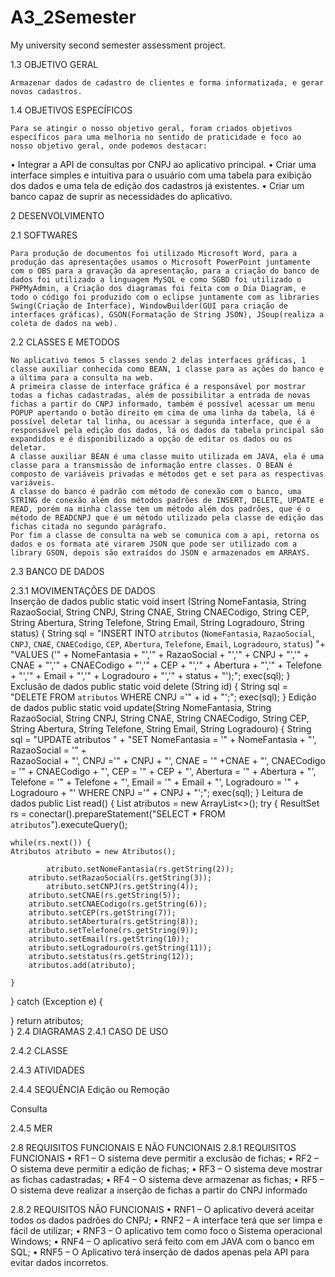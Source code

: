 # A3_2Semester
My university second semester assessment project.

1.3 OBJETIVO GERAL
	
	Armazenar dados de cadastro de clientes e forma informatizada, e gerar novos cadastros.

1.4 OBJETIVOS ESPECÍFICOS

	Para se atingir o nosso objetivo geral, foram criados objetivos específicos para uma melhoria no sentido de praticidade e foco ao nosso objetivo geral, onde podemos destacar:
•	Integrar a API de consultas por CNPJ ao aplicativo principal.
•	Criar uma interface simples e intuitiva para o usuário com uma tabela para exibição dos dados e uma tela de edição dos cadastros já existentes.
•	Criar um banco capaz de suprir as necessidades do aplicativo.	

2 DESENVOLVIMENTO

2.1 SOFTWARES

	Para produção de documentos foi utilizado Microsoft Word, para a produção das apresentações usamos o Microsoft PowerPoint juntamente com o OBS para a gravação da apresentação, para a criação do banco de dados foi utilizado a linguagem MySQL e como SGBD foi utilizado o PHPMyAdmin, a Criação dos diagramas foi feita com o Dia Diagram, e todo o código foi produzido com o eclipse juntamente com as libraries Swing(Criação de Interface), WindowBuilder(GUI para criação de interfaces gráficas), GSON(Formatação de String JSON), JSoup(realiza a coleta de dados na web).

2.2 CLASSES E METODOS

	No aplicativo temos 5 classes sendo 2 delas interfaces gráficas, 1 classe auxiliar conhecida como BEAN, 1 classe para as ações do banco e a última para a consulta na web.
	A primeira classe de interface gráfica é a responsável por mostrar todas a fichas cadastradas, além de possibilitar a entrada de novas fichas a partir do CNPJ informado, também é possível acessar um menu POPUP apertando o botão direito em cima de uma linha da tabela, lá é possível deletar tal linha, ou acessar a segunda interface, que é a responsável pela edição dos dados, lá os dados da tabela principal são expandidos e é disponibilizado a opção de editar os dados ou os deletar.
	A classe auxiliar BEAN é uma classe muito utilizada em JAVA, ela é uma classe para a transmissão de informação entre classes. O BEAN é composto de variáveis privadas e métodos get e set para as respectivas variáveis.
	A classe do banco é padrão com método de conexão com o banco, uma STRING de conexão além dos métodos padrões de INSERT, DELETE, UPDATE e READ, porém na minha classe tem um método além dos padrões, que é o método de READCNPJ que é um método utilizado pela classe de edição das fichas citada no segundo parágrafo.
	Por fim a classe de consulta na web se comunica com a api, retorna os dados e os formata até virarem JSON que pode ser utilizado com a library GSON, depois são extraídos do JSON e armazenados em ARRAYS.
2.3 BANCO DE DADOS
	 
2.3.1 MOVIMENTAÇÕES DE DADOS	
	Inserção de dados
public static void insert (String NomeFantasia, String RazaoSocial, String CNPJ, String CNAE, String CNAECodigo, String CEP, String Abertura, String Telefone, String Email, String Logradouro, String status) 
{
    String sql = "INSERT INTO `atributos` (`NomeFantasia`, `RazaoSocial`, `CNPJ`, `CNAE`, `CNAECodigo`, 
    `CEP`, `Abertura`, `Telefone`, `Email`, `Logradouro`, `status`) "+ "VALUES ('" + NomeFantasia 
    + "','" + RazaoSocial + "','" + CNPJ + "','" + CNAE + "','" + CNAECodigo + "','" + CEP + "','" 
    + Abertura + "','" + Telefone + "','" + Email + "','" + Logradouro + "','" + status + "');";
    exec(sql);
}
	Exclusão de dados
public static void delete (String id) 
{
    String sql = "DELETE FROM `atributos` WHERE CNPJ ='" + id + "';";
    exec(sql);
}
	Edição de dados
public static void update(String NomeFantasia, String RazaoSocial, String CNPJ, String CNAE, String CNAECodigo, String CEP, String Abertura, String Telefone, String Email, String Logradouro) 
{
    String sql = "UPDATE atributos " + "SET NomeFantasia = '" + NomeFantasia + "', RazaoSocial = '" +   
    RazaoSocial + "', CNPJ ='" + CNPJ + "', CNAE = '" +CNAE + "', CNAECodigo = '" + CNAECodigo 
    + "', CEP = '" + CEP + "', Abertura = '" + Abertura + "', Telefone = '" + Telefone 
    + "', Email = '"   + Email + "', Logradouro = '" + Logradouro + "'  WHERE CNPJ ='" + CNPJ + "';";
    exec(sql);
}
	Leitura de dados
public List<Atributos> read()
{
    List<Atributos> atributos = new ArrayList<>();
    try {
    ResultSet rs = conectar().prepareStatement("SELECT * FROM `atributos`").executeQuery();	

    while(rs.next()) {
	Atributos atributo = new Atributos();
				
            atributo.setNomeFantasia(rs.getString(2));
	    atributo.setRazaoSocial(rs.getString(3));
            atributo.setCNPJ(rs.getString(4));
	    atributo.setCNAE(rs.getString(5));
	    atributo.setCNAECodigo(rs.getString(6));
	    atributo.setCEP(rs.getString(7));
	    atributo.setAbertura(rs.getString(8));
	    atributo.setTelefone(rs.getString(9));
	    atributo.setEmail(rs.getString(10));
	    atributo.setLogradouro(rs.getString(11));
	    atributo.setstatus(rs.getString(12));
	    atributos.add(atributo);

    }
} catch (Exception e) {

}
return atributos;		
	}
2.4 DIAGRAMAS
2.4.1 CASO DE USO
 

2.4.2 CLASSE
 

2.4.3 ATIVIDADES
 
2.4.4 SEQUÊNCIA
Edição ou Remoção
 
Consulta
 
2.4.5 MER
 

2.8 REQUISITOS FUNCIONAIS E NÃO FUNCIONAIS
2.8.1 REQUISITOS FUNCIONAIS
•	RF1 – O sistema deve permitir a exclusão de fichas;
•	RF2 – O sistema deve permitir a edição de fichas;
•	RF3 – O sistema deve mostrar as fichas cadastradas;
•	RF4 – O sistema deve armazenar as fichas;
•	RF5 – O sistema deve realizar a inserção de fichas a partir do CNPJ informado

2.8.2 REQUISITOS NÃO FUNCIONAIS
•	RNF1 – O aplicativo deverá aceitar todos os dados padrões do CNPJ;
•	RNF2 – A interface terá que ser limpa e fácil de utilizar;
•	RNF3 – O aplicativo tem como foco o Sistema operacional Windows;
•	RNF4 – O aplicativo será feito com em JAVA com o banco em SQL;
•	RNF5 – O Aplicativo terá inserção de dados apenas pela API para evitar dados incorretos.
